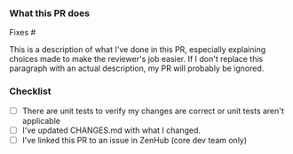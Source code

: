 ### What this PR does

Fixes #<insert issue number here if relevant>
  
This is a description of what I've done in this PR, especially explaining choices made to make the reviewer's job easier. If I don't replace this paragraph with an actual description, my PR will probably be ignored.

### Checklist

-   [ ] There are unit tests to verify my changes are correct or unit tests aren't applicable
-   [ ] I've updated CHANGES.md with what I changed.
-   [ ] I've linked this PR to an issue in ZenHub (core dev team only)
